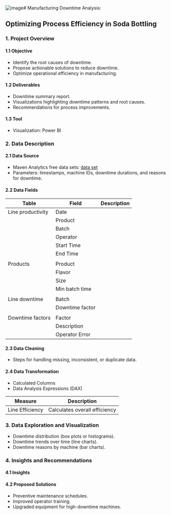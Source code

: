 ![image](https://github.com/user-attachments/assets/e7a70c54-9be6-4ecd-b5a5-34a37a522831)# Manufacturing Downtime Analysis:
## Optimizing Process Efficiency in Soda Bottling

### 1. Project Overview
#### 1.1 Objective
- Identify the root causes of downtime.
- Propose actionable solutions to reduce downtime.
- Optimize operational efficiency in manufacturing.

#### 1.2 Deliverables
- Downtime summary report.
- Visualizations highlighting downtime patterns and root causes.
- Recommendations for process improvements.

#### 1.3 Tool
- Visualization: Power BI

### 2. Data Description
#### 2.1 Data Source
- Maven Analytics free data sets: [data set](https://mavenanalytics.io/data-playground?order=date_added%2Cdesc&search=Manu)
- Parameters: timestamps, machine IDs, downtime durations, and reasons for downtime.

#### 2.2 Data Fields

Table | Field | Description
-----|-----|-----
Line productivity | Date
 | | Product
 | | Batch
 | | Operator
 | | Start Time
 | | End Time
 | |
Products | Product
 | | Flavor
 | | Size
 | | Min batch time
 | |
Line downtime | Batch
 | | Downtime factor
 | |
Downtime factors | Factor
 | | Description
 | | Operator Error





#### 2.3 Data Cleaning
- Steps for handling missing, inconsistent, or duplicate data.

#### 2.4 Data Transformation
- Calculated Columns
- Data Analysis Expressions (DAX)

Measure | Description
----------|----------
Line Efficiency | Calculates overall efficiency

### 3. Data Exploration and Visualization
- Downtime distribution (box plots or histograms).
- Downtime trends over time (line charts).
- Downtime reasons by machine (bar charts).

### 4. Insights and Recommendations
#### 4.1 Insights

#### 4.2 Proposed Solutions
- Preventive maintenance schedules.
- Improved operator training.
- Upgraded equipment for high-downtime machines.
